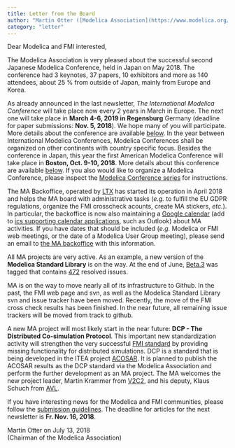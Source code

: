 ```yaml
---
title: Letter from the Board
author: "Martin Otter ([Modelica Association](https://www.modelica.org/))"
category: "letter"
---
```

Dear Modelica and FMI interested,

The Modelica Association is very pleased about the successful second 
Japanese Modelica Conference, held in Japan on May 2018. The conference 
had 3 keynotes, 37 papers, 10 exhibitors and more as 140 attendees, 
about 25 % from outside of Japan, mainly from Europe and Korea.

As already announced in the last newsletter, *The International Modelica Conference* 
will take place now every 2 years in March in Europe. The next one will take 
place in **March 4-6, 2019 in Regensburg** Germany (deadline for paper 
submissions: **Nov. 5, 2018**). We hope many of you will participate. 
More details about the conference are available 
[below](https://newsletter.modelica.org/2018-02/Modelica2019.md).
In the year between International Modelica Conferences, Modelica Conferences shall
be organized on other continents with country specific focus.
Besides the conference in Japan, this year the first American Modelica
Conference will take place in **Boston, Oct. 9-10, 2018**. More details about
this conference are available [below](https://newsletter.modelica.org/2018-02/modelica2018Americas.md).
If you also would like to organize a Modelica Conference, please inspect the 
[Modelica Conference series](https://www.modelica.org/publications/ModelicaConference) 
for instructions.

The MA Backoffice, operated by [LTX](http://www.ltx.de/english.html) has 
started its operation in April 2018 and helps the MA board with administrative
tasks (*e.g.* to fulfill the EU GDPR regulations, organize the FMI crosscheck acounts,
create MA stickers, *etc.*). In particular, the backoffice is now also maintaining a 
[Google calendar](https://calendar.google.com/calendar/embed?src=backoffice%40modelica.org)
(add to [ics supporting calendar applications](https://calendar.google.com/calendar/ical/backoffice%40modelica.org/public/basic.ics), such as Outlook) 
about MA activities. If you have dates that should be included
(*e.g.* Modelica or FMI web meetings, or the date of a Modelica User Group meeting),
please send an email to [the MA backoffice](mailto:backoffice@modelica.org) with this information.

All MA projects are very active. As an example, a new version of the **Modelica Standard Library**
is on the way. At the end of June, [Beta.3](https://github.com/modelica/ModelicaStandardLibrary/releases/tag/v3.2.3-beta.3) 
was tagged that contains [472](https://github.com/modelica/ModelicaStandardLibrary/releases/download/v3.2.3-beta.3/ResolvedGitHubIssues.pdf) 
resolved issues.

MA is on the way to move nearly all of its infrastructure to Github. In the past, the FMI web page
and svn, as well as the Modelica Standard Library svn and issue  tracker have been moved.
Recently, the move of the FMI cross check results has been finished.
In the near future, all remaining issue trackers will be moved from track to github.

A new MA project will most likely start in the near future:
**DCP - The Distributed Co-simulation Protocol**.
This important new standardization activity will strengthen the very successful
[FMI standard](https://fmi-standard.org/) by providing missing functionality for
distributed simulations. DCP is a standard that is being developed in the
ITEA project [ACOSAR](https://itea3.org/project/acosar.html).
It is planned to publish the ACOSAR results as the DCP standard via 
the Modelica Association and perform the further development as an MA project.
The MA welcomes the new project leader, Martin Krammer from [V2C2](https://www.v2c2.at/),
and his deputy, Klaus Schuch from [AVL](https://www.avl.com).

If you have interesting news for the Modelica and FMI communities, please follow the
[submission guidelines](https://newsletter.modelica.org/submission-guidelines.html). 
The deadline for articles for the next newsletter is **Fr. Nov. 16, 2018**.

Martin Otter on July 13, 2018    
(Chairman of the Modelica Association)
